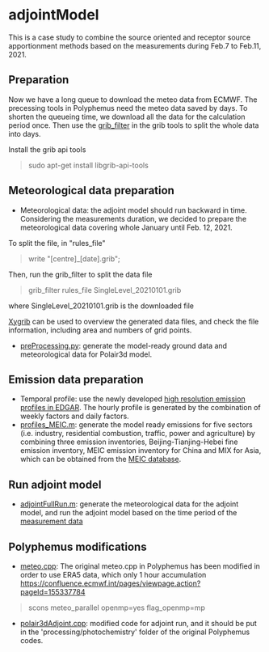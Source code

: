 # adjointModel
This is a case study to combine the source oriented and receptor source apportionment methods based on the measurements during Feb.7 to Feb.11, 2021.

## Preparation
Now we have a long queue to download the meteo data from ECMWF. The precessing tools in Polyphemus need the meteo data saved by days. To shorten the queueing time, we download all the data for the calculation period once. Then use the [grib_filter](https://confluence.ecmwf.int/display/ECC/grib_filter) in the grib tools to split the whole data into days.

Install the grib api tools
> sudo apt-get install libgrib-api-tools

## Meteorological data preparation
* Meteorological data: the adjoint model should run backward in time. Considering the measurements duration, we decided to prepare the meteorological data covering whole January until Feb. 12, 2021. 

To split the file, in "rules_file"
> write "[centre]_[date].grib";

Then, run the grib_filter to split the data file
> grib_filter rules_file SingleLevel_20210101.grib 

where SingleLevel_20210101.grib is the downloaded file

[Xygrib](https://opengribs.org/en/) can be used to overview the generated data files, and check the file information, including area and numbers of grid points.

* [preProcessing.py](preProcessing.py): generate the model-ready ground data and meteorological data for Polair3d model.

## Emission data preparation
* Temporal profile: use the newly developed [high resolution emission profiles in EDGAR](https://edgar.jrc.ec.europa.eu/dataset_temp_profile). The hourly profile is generated by the combination of weekly factors and daily factors.
* [profiles_MEIC.m](src/preprocessing/profiles_MEIC.m): generate the model ready emissions for five sectors (i.e. industry, residential combustion, traffic, power and agriculture) by combining three emission inventories, Beijing-Tianjing-Hebei fine emission inventory, MEIC emission inventory for China and MIX for Asia, which can be obtained from the [MEIC database](http://meicmodel.org/).   

## Run adjoint model
* [adjointFullRun.m](src/preprocessing/adjoint/adjointFullRun.m): generate the meteorological data for the adjoint model, and run the adjoint model based on the time period of the [measurement data](forwardRun/rawData/measurements/Xian.csv)

## Polyphemus modifications
* [meteo.cpp](src/modifiedPolyphemus/meteo.cpp): The original meteo.cpp in Polyphemus has been modified in order to use ERA5 data, which only 1 hour accumulation
https://confluence.ecmwf.int/pages/viewpage.action?pageId=155337784 
> scons meteo_parallel openmp=yes flag_openmp=mp

* [polair3dAdjoint.cpp](src/modifiedPolyphemus/polair3dAjoint/polair3dAdjoint.cpp): modified code for adjoint run, and it should be put in the 'processing/photochemistry' folder of the original Polyphemus codes.
